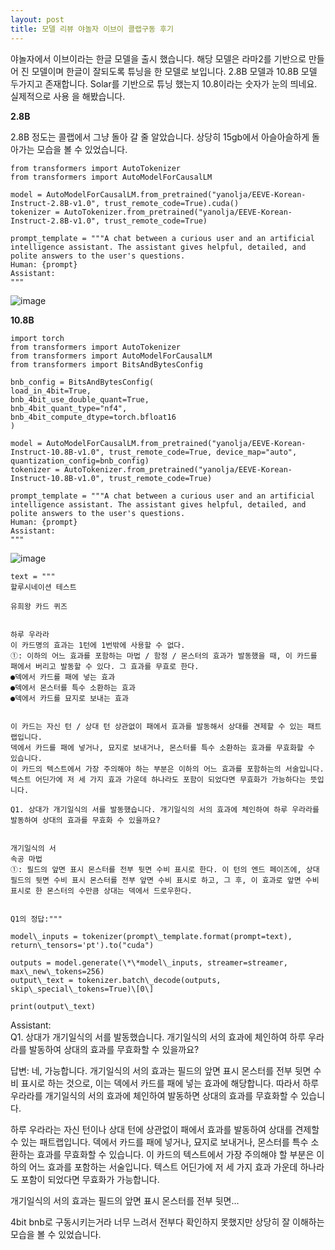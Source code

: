 ```yaml
---
layout: post
title: 모델 리뷰 야놀자 이브이 콜랩구동 후기
---
```


야놀자에서 이브이라는 한글 모델을 출시 했습니다. 해당 모델은 라마2를 기반으로 만들어 진 모델이며 한글이 잘되도록 튜닝을 한 모델로 보입니다. 2.8B 모델과 10.8B 모델 두가지고 존재합니다. Solar를 기반으로 튜닝 했는지 10.8이라는 숫자가 눈의 띄네요. 실제적으로 사용 을 해봤습니다.





**2.8B**

2.8B 정도는 콜랩에서 그냥 돌아 갈 줄 알았습니다. 상당히 15gb에서 아슬아슬하게 돌아가는 모습을 볼 수 있었습니다.

```
from transformers import AutoTokenizer
from transformers import AutoModelForCausalLM

model = AutoModelForCausalLM.from_pretrained("yanolja/EEVE-Korean-Instruct-2.8B-v1.0", trust_remote_code=True).cuda()
tokenizer = AutoTokenizer.from_pretrained("yanolja/EEVE-Korean-Instruct-2.8B-v1.0", trust_remote_code=True)

prompt_template = """A chat between a curious user and an artificial intelligence assistant. The assistant gives helpful, detailed, and polite answers to the user's questions.
Human: {prompt}
Assistant:
"""
```

![image](https://github.com/hypro2/hypro2.github.io/assets/84513149/ffa982e8-9860-48c0-8c96-f614ac43fc5d)


**10.8B**

```
import torch
from transformers import AutoTokenizer
from transformers import AutoModelForCausalLM
from transformers import BitsAndBytesConfig

bnb_config = BitsAndBytesConfig(
load_in_4bit=True,
bnb_4bit_use_double_quant=True,
bnb_4bit_quant_type="nf4",
bnb_4bit_compute_dtype=torch.bfloat16
)

model = AutoModelForCausalLM.from_pretrained("yanolja/EEVE-Korean-Instruct-10.8B-v1.0", trust_remote_code=True, device_map="auto", quantization_config=bnb_config)
tokenizer = AutoTokenizer.from_pretrained("yanolja/EEVE-Korean-Instruct-10.8B-v1.0", trust_remote_code=True)

prompt_template = """A chat between a curious user and an artificial intelligence assistant. The assistant gives helpful, detailed, and polite answers to the user's questions.
Human: {prompt}
Assistant:
"""
```

![image](https://github.com/hypro2/hypro2.github.io/assets/84513149/3b996fcc-2aa0-4f80-a22f-18285ec67fa8)


```
text = """
할루시네이션 테스트

유희왕 카드 퀴즈


하루 우라라  
이 카드명의 효과는 1턴에 1번밖에 사용할 수 없다.  
①: 이하의 어느 효과를 포함하는 마법 / 함정 / 몬스터의 효과가 발동했을 때, 이 카드를 패에서 버리고 발동할 수 있다. 그 효과를 무효로 한다.  
●덱에서 카드를 패에 넣는 효과  
●덱에서 몬스터를 특수 소환하는 효과  
●덱에서 카드를 묘지로 보내는 효과


이 카드는 자신 턴 / 상대 턴 상관없이 패에서 효과를 발동해서 상대를 견제할 수 있는 패트랩입니다.
덱에서 카드를 패에 넣거나, 묘지로 보내거나, 몬스터를 특수 소환하는 효과를 무효화할 수 있습니다.
이 카드의 텍스트에서 가장 주의해야 하는 부분은 이하의 어느 효과를 포함하는의 서술입니다.
텍스트 어딘가에 저 세 가지 효과 가운데 하나라도 포함이 되었다면 무효화가 가능하다는 뜻입니다.

Q1. 상대가 개기일식의 서를 발동했습니다. 개기일식의 서의 효과에 체인하여 하루 우라라를 발동하여 상대의 효과를 무효화 수 있을까요?


개기일식의 서  
속공 마법  
①: 필드의 앞면 표시 몬스터를 전부 뒷면 수비 표시로 한다. 이 턴의 엔드 페이즈에, 상대 필드의 뒷면 수비 표시 몬스터를 전부 앞면 수비 표시로 하고, 그 후, 이 효과로 앞면 수비 표시로 한 몬스터의 수만큼 상대는 덱에서 드로우한다.


Q1의 정답:"""

model\_inputs = tokenizer(prompt\_template.format(prompt=text), return\_tensors='pt').to("cuda")

outputs = model.generate(\*\*model\_inputs, streamer=streamer, max\_new\_tokens=256)  
output\_text = tokenizer.batch\_decode(outputs, skip\_special\_tokens=True)\[0\]

print(output\_text)
```

Assistant:  
Q1. 상대가 개기일식의 서를 발동했습니다. 개기일식의 서의 효과에 체인하여 하루 우라라를 발동하여 상대의 효과를 무효화할 수 있을까요?

답변: 네, 가능합니다. 개기일식의 서의 효과는 필드의 앞면 표시 몬스터를 전부 뒷면 수비 표시로 하는 것으로, 이는 덱에서 카드를 패에 넣는 효과에 해당합니다. 따라서 하루 우라라를 개기일식의 서의 효과에 체인하여 발동하면 상대의 효과를 무효화할 수 있습니다.

하루 우라라는 자신 턴이나 상대 턴에 상관없이 패에서 효과를 발동하여 상대를 견제할 수 있는 패트랩입니다. 덱에서 카드를 패에 넣거나, 묘지로 보내거나, 몬스터를 특수 소환하는 효과를 무효화할 수 있습니다. 이 카드의 텍스트에서 가장 주의해야 할 부분은 이하의 어느 효과를 포함하는 서술입니다. 텍스트 어딘가에 저 세 가지 효과 가운데 하나라도 포함이 되었다면 무효화가 가능합니다.

개기일식의 서의 효과는 필드의 앞면 표시 몬스터를 전부 뒷면...

4bit bnb로 구동시키는거라 너무 느려서 전부다 확인하지 못했지만 상당히 잘 이해하는 모습을 볼 수 있었습니다.
